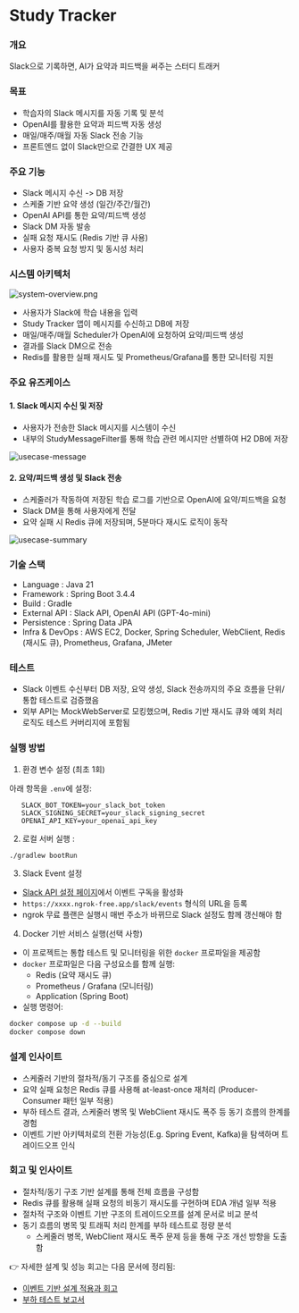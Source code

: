 # Study Tracker 

### 개요 
Slack으로 기록하면, AI가 요약과 피드백을 써주는 스터디 트래커


### 목표

- 학습자의 Slack 메시지를 자동 기록 및 분석
- OpenAI를 활용한 요약과 피드백 자동 생성
- 매일/매주/매월 자동 Slack 전송 기능
- 프론트엔드 없이 Slack만으로 간결한 UX 제공


### 주요 기능

- Slack 메시지 수신 -> DB 저장
- 스케줄 기반 요약 생성 (일간/주간/월간)
- OpenAI API를 통한 요약/피드백 생성
- Slack DM 자동 발송
- 실패 요청 재시도 (Redis 기반 큐 사용)
- 사용자 중복 요청 방지 및 동시성 처리

### 시스템 아키텍처

![system-overview.png](./img/system-overview.png)

- 사용자가 Slack에 학습 내용을 입력
- Study Tracker 앱이 메시지를 수신하고 DB에 저장
- 매일/매주/매월 Scheduler가 OpenAI에 요청하여 요약/피드백 생성
- 결과를 Slack DM으로 전송
- Redis를 활용한 실패 재시도 및 Prometheus/Grafana를 통한 모니터링 지원

### 주요 유즈케이스

#### 1. Slack 메시지 수신 및 저장
- 사용자가 전송한 Slack 메시지를 시스템이 수신  
- 내부의 StudyMessageFilter를 통해 학습 관련 메시지만 선별하여 H2 DB에 저장

![usecase-message](./img/message.png)

#### 2. 요약/피드백 생성 및 Slack 전송
- 스케줄러가 작동하여 저장된 학습 로그를 기반으로 OpenAI에 요약/피드백을 요청  
- Slack DM을 통해 사용자에게 전달  
- 요약 실패 시 Redis 큐에 저장되며, 5분마다 재시도 로직이 동작

![usecase-summary](./img/summary.png)


### 기술 스택
- Language : Java 21
- Framework : Spring Boot 3.4.4
- Build : Gradle
- External API : Slack API, OpenAI API (GPT-4o-mini)
- Persistence : Spring Data JPA
- Infra & DevOps : AWS EC2, Docker, Spring Scheduler, WebClient, Redis (재시도 큐), Prometheus, Grafana, JMeter


### 테스트
- Slack 이벤트 수신부터 DB 저장, 요약 생성, Slack 전송까지의 주요 흐름을 단위/통합 테스트로 검증했음
- 외부 API는 MockWebServer로 모킹했으며, Redis 기반 재시도 큐와 예외 처리 로직도 테스트 커버리지에 포함됨


### 실행 방법 
1. 환경 변수 설정 (최초 1회)

아래 항목을 `.env`에 설정:
```
   SLACK_BOT_TOKEN=your_slack_bot_token
   SLACK_SIGNING_SECRET=your_slack_signing_secret
   OPENAI_API_KEY=your_openai_api_key
```

2. 로컬 서버 실행 : 
```bash
./gradlew bootRun
```

3. Slack Event 설정
- [Slack API 설정 페이지](https://api.slack.com/apps)에서 이벤트 구독을 활성화
- `https://xxxx.ngrok-free.app/slack/events` 형식의 URL을 등록
- ngrok 무료 플랜은 실행시 매번 주소가 바뀌므로 Slack 설정도 함께 갱신해야 함

4. Docker 기반 서비스 실행(선택 사항)
- 이 프로젝트는 통합 테스트 및 모니터링을 위한 `docker` 프로파일을 제공함
- `docker` 프로파일은 다음 구성요소를 함께 실행:
    - Redis (요약 재시도 큐)
    - Prometheus / Grafana (모니터링)
    - Application (Spring Boot)
- 실행 명령어:
```bash
docker compose up -d --build
docker compose down
```

### 설계 인사이트

- 스케줄러 기반의 절차적/동기 구조를 중심으로 설계
- 요약 실패 요청은 Redis 큐를 사용해 at-least-once 재처리 (Producer-Consumer 패턴 일부 적용)
- 부하 테스트 결과, 스케줄러 병목 및 WebClient 재시도 폭주 등 동기 흐름의 한계를 경험
- 이벤트 기반 아키텍처로의 전환 가능성(E.g. Spring Event, Kafka)을 탐색하며 트레이드오프 인식


### 회고 및 인사이트

- 절차적/동기 구조 기반 설계를 통해 전체 흐름을 구성함
- Redis 큐를 활용해 실패 요청의 비동기 재시도를 구현하며 EDA 개념 일부 적용
- 절차적 구조와 이벤트 기반 구조의 트레이드오프를 설계 문서로 비교 분석
- 동기 흐름의 병목 및 트래픽 처리 한계를 부하 테스트로 정량 분석
  - 스케줄러 병목, WebClient 재시도 폭주 문제 등을 통해 구조 개선 방향을 도출함


👉 자세한 설계 및 성능 회고는 다음 문서에 정리됨:
- [이벤트 기반 설계 적용과 회고](./reports/study-tracker-eda-review.pdf)
- [부하 테스트 보고서](./reports/study-tracker-loadtest.pdf)



